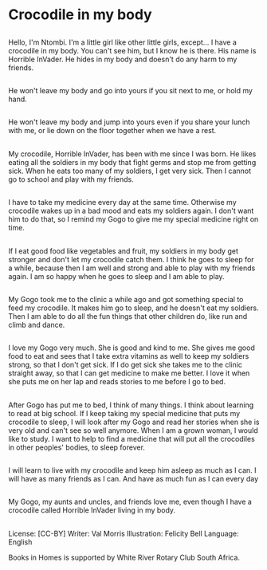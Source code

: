 # Crocodile in my body

##
Hello, I'm Ntombi. I'm a little girl
like other little girls, except…
I have a crocodile in my body.
You can't see him, but I know he is
there. His name is Horrible InVader.
He hides in my body and doesn't do
any harm to my friends.

##
He won't leave my body and go into
yours if you sit next to me, or hold
my hand.

##
He won't leave my body and jump
into yours even if you share your
lunch with me, or lie down on the
floor together when we have a rest.

##
My crocodile, Horrible InVader, has
been with me since I was born. He
likes eating all the soldiers in my
body that fight germs and stop me
from getting sick.
When he eats too many of my
soldiers, I get very sick. Then I
cannot go to school and play with
my friends.

##
I have to take my medicine every
day at the same time. Otherwise
my crocodile wakes up in a bad
mood and eats my soldiers again. I
don't want him to do that, so I
remind my Gogo to give me my
special medicine right on time.

##
If I eat good food like vegetables
and fruit, my soldiers in my body
get stronger and don't let my
crocodile catch them. I think he
goes to sleep for a while, because
then I am well and strong and able
to play with my friends again. I am
so happy when he goes to sleep
and I am able to play.

##
My Gogo took me to the clinic a
while ago and got something
special to feed my crocodile. It
makes him go to sleep, and he
doesn't eat my soldiers. Then I am
able to do all the fun things that
other children do, like run and climb
and dance.

##
I love my Gogo very much. She is
good and kind to me. She gives me
good food to eat and sees that I
take extra vitamins as well to keep
my soldiers strong, so that I don't
get sick. If I do get sick she takes
me to the clinic straight away, so
that I can get medicine to make me
better.
I love it when she puts me on her
lap and reads stories to me before I
go to bed.

##
After Gogo has put me to bed, I
think of many things. I think about
learning to read at big school. If I
keep taking my special medicine
that puts my crocodile to sleep, I
will look after my Gogo and read
her stories when she is very old and
can't see so well anymore.
When I am a grown woman, I would
like to study. I want to help to find a
medicine that will put all the
crocodiles in other peoples' bodies,
to sleep forever.

##
I will learn to live with my crocodile
and keep him asleep as much as I
can.
I will have as many friends as I can.
And have as much fun as I can
every day

##
My Gogo, my aunts and uncles, and
friends love me, even though I have
a crocodile called Horrible InVader
living in my body.

##
License: [CC-BY]
Writer: Val Morris
Illustration: Felicity Bell
Language: English

Books in Homes is supported by White River Rotary Club South Africa.
